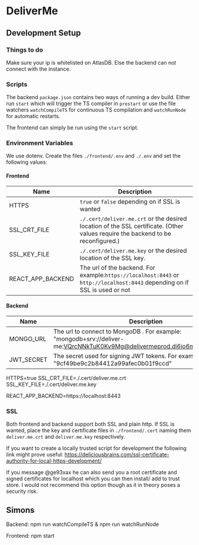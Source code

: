 # DeliverMe

## Development Setup

### Things to do

Make sure your ip is whitelisted on AtlasDB. Else the backend can not connect with the instance.


### Scripts

The backend `package.json` contains two ways of running a dev build.
Either run `start` which will trigger the TS compiler in `prestart` or
use the file watchers `watchCompileTS` for continuous TS compilation and `watchRunNode`
for automatic restarts.

The frontend can simply be run using the `start` script.

### Environment Variables

We use dotenv. Create the files `./frontend/.env` and  `./.env` and set the following values:

#### Frontend

| Name              | Description                                                                                                                       |
| ----------------- | --------------------------------------------------------------------------------------------------------------------------------- |
| HTTPS             | `true` or `false` depending on if SSL is wanted                                                                               |
| SSL_CRT_FILE      | `./.cert/deliver.me.crt` or the desired location of the SSL certificate. (Other values require the backend to be reconfigured.) |
| SSL_KEY_FILE      | `./.cert/deliver.me.key` or the desired location of the SSL key.                                                                |
| REACT_APP_BACKEND | The url of the backend. For example:`https://localhost:8443` or `http://localhost:8443` depending on if SSL is used or not                                                                   |

#### Backend

| Name       | Description                            |
| ---------- | -------------------------------------- |
| MONGO_URL  | The url to connect to MongoDB . For example: "mongodb+srv://deliver-me:VQrcNNkTuK0Kv9Mg@delivermeprod.di6io6m.mongodb.net/"          |
| JWT_SECRET | The secret used for signing JWT tokens. For example: "9cf49be9c2b84412a99afec0b01f9ccd" |

HTTPS=true
SSL_CRT_FILE=./.cert/deliver.me.crt
SSL_KEY_FILE=./.cert/deliver.me.key

REACT_APP_BACKEND=https://localhost:8443

### SSL

Both frontend and backend support both SSL and plain http.
If SSL is wanted, place the key and certificate files in `./frontend/.cert` naming them
`deliver.me.crt` and `deliver.me.key` respectively.

If you want to create a locally trusted script for development the following link might prove useful:
https://deliciousbrains.com/ssl-certificate-authority-for-local-https-development/

If you message @ge93xax he can also send you a root certificate and signed certificates for localhost which you can then install/ add to trust store.
I would not recommend this option though as it in theory poses a security risk.


## Simons

Backend: npm run watchCompileTS & npm run watchRunNode

Frontend: npm start
